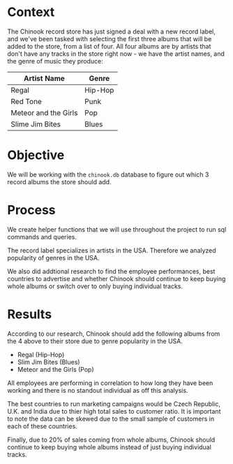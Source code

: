 # Context

The Chinook record store has just signed a deal with a new record label, and we've been tasked with selecting the first three albums that will be added to the store, from a list of four. All four albums are by artists that don't have any tracks in the store right now - we have the artist names, and the genre of music they produce:

| Artist Name | Genre |
| ----------- | ----------- |
| Regal      | Hip-Hop       |
| Red Tone   | Punk   |
| Meteor and the Girls|  Pop|
|Slime Jim Bites | Blues |

# Objective

We will be working with the `chinook.db` database to figure out which 3 record albums the store should add.

# Process

We create helper functions that we will use throughout the project to run sql commands and queries.

The record label specializes in artists in the USA. Therefore we analyzed popularity of genres in the USA.

We also did addtional research to find the employee performances, best countries to advertise and whether Chinook should continue to keep buying whole albums or switch over to only buying individual tracks.

# Results

According to our research, Chinook should add the following albums from the 4 above to their store due to genre popularity in the USA.

- Regal (Hip-Hop)
- Slim Jim Bites (Blues)
- Meteor and the Girls (Pop)

All employees are performing in correlation to how long they have been working and there is no standout individual as off this analysis.

The best countries to run marketing campaigns would be Czech Republic, U.K. and India due to thier high total sales to customer ratio.
It is important to note the data can be skewed due to the small sample of customers in each of these countries.

Finally, due to 20% of sales coming from whole albums, Chinook should continue to keep buying whole albums instead of just buying individual tracks.
